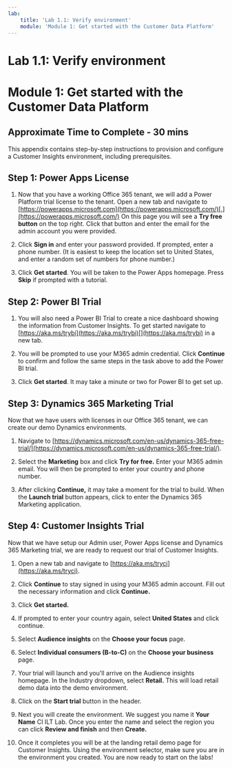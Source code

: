 ```yaml
---
lab:
    title: 'Lab 1.1: Verify environment'
    module: 'Module 1: Get started with the Customer Data Platform'
---
```


# Lab 1.1: Verify environment
# Module 1: Get started with the Customer Data Platform

## Approximate Time to Complete - 30 mins 

 

This appendix contains step-by-step instructions to provision and configure a Customer Insights environment, including prerequisites. 

## Step 1: Power Apps License 

1. Now that you have a working Office 365 tenant, we will add a Power Platform trial license to the tenant. Open a new tab and navigate to [https://powerapps.microsoft.com](https://powerapps.microsoft.com/)[.](https://powerapps.microsoft.com/) On this page you will see a **Try free button** on the top right. Click that button and enter the email for the admin account you were provided. 

2. Click **Sign in** and enter your password provided. If prompted, enter a phone number. (It is easiest to keep the location set to United States, and enter a random set of numbers for phone number.)

3. Click **Get started**. You will be taken to the Power Apps homepage. Press **Skip** if prompted with a tutorial.

## Step 2: Power BI Trial  

1. You will also need a Power BI Trial to create a nice dashboard showing the information from Customer Insights. To get started navigate to [https://aka.ms/trybi](https://aka.ms/trybi)[](https://aka.ms/trybi) in a new tab.

 2. You will be prompted to use your M365 admin credential. Click **Continue** to confirm and follow the same steps in the task above to add the Power BI trial.

3. Click **Get started**. It may take a minute or two for Power BI to get set up.

## Step 3: Dynamics 365 Marketing Trial 

Now that we have users with licenses in our Office 365 tenant, we can create our demo Dynamics environments. 

1. Navigate to [https://dynamics.microsoft.com/en-us/dynamics-365-free-trial/](https://dynamics.microsoft.com/en-us/dynamics-365-free-trial/). 

2. Select the **Marketing** box and click **Try for free.** Enter your M365 admin email. You will then be prompted to enter your country and phone number.

3. After clicking **Continue,** it may take a moment for the trial to build. When the **Launch trial** button appears, click to enter the Dynamics 365 Marketing application.


## Step 4: Customer Insights Trial 

Now that we have setup our Admin user, Power Apps license and Dynamics 365 Marketing trial, we are ready to request our trial of Customer Insights. 

1. Open a new tab and navigate to [https://aka.ms/tryci](https://aka.ms/tryci).

2. Click **Continue** to stay signed in using your M365 admin account. Fill out the necessary information and click **Continue.**

3. Click **Get started.**

4. If prompted to enter your country again, select **United States** and click continue.

5. Select **Audience insights** on the **Choose your focus** page.

6. Select **Individual consumers (B-to-C)** on the **Choose your business** page.

7. Your trial will launch and you'll arrive on the Audience insights homepage. In the Industry dropdown, select **Retail.** This will load retail demo data into the demo environment.

9. Click on the **Start trial** button in the header.

8. Next you will create the environment. We suggest you name it **Your Name** CI ILT Lab. Once you enter the name and select the region you can click **Review and finish** and then **Create.**

10. Once it completes you will be at the landing retail demo page for Customer Insights. Using the environment selector, make sure you are in the environment you created. You are now ready to start on the labs! 
